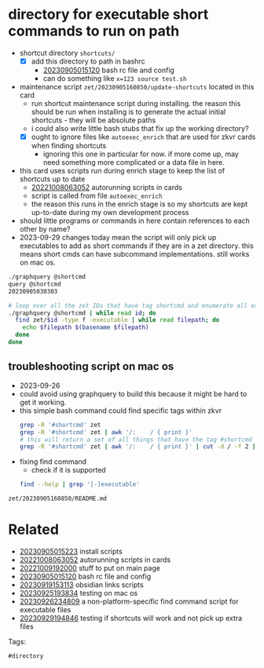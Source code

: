 # directory for executable short commands to run on path

- shortcut directory `shortcuts/`
  - [x] add this directory to path in bashrc
    - [20230905015120](/zet/20230905015120/README.md) bash rc file and config
    - can do something like `x=123 source test.sh`
- maintenance script `zet/20230905160850/update-shortcuts` located in this card
  - run shortcut maintenance script during installing. the reason this should be run when installing is to generate the actual initial shortcuts - they will be absolute paths
  - i could also write little bash stubs that fix up the working directory?
  - [x] ought to ignore files like `autoexec_enrich` that are used for zkvr cards when finding shortcuts
    - ignoring this one in particular for now. if more come up, may need something more complicated or a data file in here.
- this card uses scripts run during enrich stage to keep the list of shortcuts up to date
  - [20221008063052](/zet/20221008063052/README.md) autorunning scripts in cards
  - script is called from file `autoexec_enrich`
  - the reason this runs in the enrich stage is so my shortcuts are kept up-to-date during my own development process
- should little programs or commands in here contain references to each other by name?
- 2023-09-29 changes today mean the script will only pick up executables to add as short commands if they are in a zet directory. this means short cmds can have subcommand implementations. still works on mac os.

```bash
./graphquery @shortcmd
query @shortcmd
20230905030303

# loop over all the zet IDs that have tag shortcmd and enumerate all executable files and filenames
./graphquery @shortcmd | while read id; do
  find zet/$id -type f -executable | while read filepath; do
    echo $filepath $(basename $filepath)
  done
done
```

## troubleshooting script on mac os
- 2023-09-26
- could avoid using graphquery to build this because it might be hard to get it working.
- this simple bash command could find specific tags within zkvr
  ```bash
  grep -R '#shortcmd' zet
  grep -R '#shortcmd' zet | awk '/:    / { print }'
  # this will return a set of all things that have the tag #shortcmd without using graphquery
  grep -R '#shortcmd' zet | awk '/:    / { print }' | cut -d / -f 2 | sort -u
  ```
- fixing find command
  - check if it is supported
  ```bash
  find --help | grep '[-]executable'
  ```

` zet/20230905160850/README.md `

# Related

- [20230905015223](/zet/20230905015223/README.md) install scripts
- [20221008063052](/zet/20221008063052/README.md) autorunning scripts in cards
- [20221009192000](/zet/20221009192000/README.md) stuff to put on main page
- [20230905015120](/zet/20230905015120/README.md) bash rc file and config
- [20230919153113](/zet/20230919153113/README.md) obsidian links scripts
- [20230925193834](/zet/20230925193834/README.md) testing on mac os
- [20230926234809](/zet/20230926234809/README.md) a non-platform-specific find command script for executable files
- [20230929194846](/zet/20230929194846/README.md) testing if shortcuts will work and not pick up extra files

Tags:

    #directory
